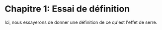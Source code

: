 # Chapitre 1: Essai de définition

Ici, nous essayerons de donner une définition de ce qu'est l'effet de serre.




